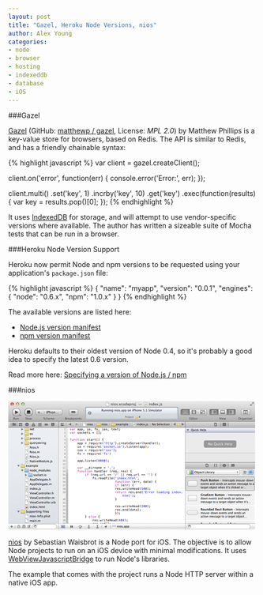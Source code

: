 ```yaml
---
layout: post
title: "Gazel, Heroku Node Versions, nios"
author: Alex Young
categories:
- node
- browser
- hosting
- indexeddb
- database
- iOS
---
```


###Gazel

[Gazel](http://gazeljs.org/) (GitHub: [matthewp / gazel](https://github.com/matthewp/gazel), License: _MPL 2.0_) by Matthew Phillips is a key-value store for browsers, based on Redis.  The API is similar to Redis, and has a friendly chainable syntax:

{% highlight javascript %}
var client = gazel.createClient();

client.on('error', function(err) {
  console.error('Error:', err);
});

client.multi()
  .set('key', 1)
  .incrby('key', 10)
  .get('key')
  .exec(function(results) {
    var key = results.pop()[0];
  });
{% endhighlight %}

It uses [IndexedDB](http://www.w3.org/TR/IndexedDB/) for storage, and will attempt to use vendor-specific versions where available.  The author has written a sizeable suite of Mocha tests that can be run in a browser.

###Heroku Node Version Support

Heroku now permit Node and npm versions to be requested using your application's `package.json` file:

{% highlight javascript %}
{
  "name": "myapp",
  "version": "0.0.1",
  "engines": {
    "node": "0.6.x",
    "npm":  "1.0.x"
  }
}
{% endhighlight %}

The available versions are listed here:

* [Node.js version manifest](http://heroku-buildpack-nodejs.s3.amazonaws.com/manifest.nodejs)
* [npm version manifest](http://heroku-buildpack-nodejs.s3.amazonaws.com/manifest.npm)

Heroku defaults to their oldest version of Node 0.4, so it's probably a good idea to specify the latest 0.6 version.

Read more here: [Specifying a version of Node.js / npm](http://devcenter.heroku.com/articles/nodejs-versions)

###nios

![Node iOS](/images/posts/node-ios.png)

[nios](https://github.com/seppo0010/nios) by Sebastian Waisbrot is a Node port for iOS.  The objective is to allow Node projects to run on an iOS device with minimal modifications.  It uses [WebViewJavascriptBridge](https://github.com/marcuswestin/WebViewJavascriptBridge) to run Node's libraries.

The example that comes with the project runs a Node HTTP server within a native iOS app.
